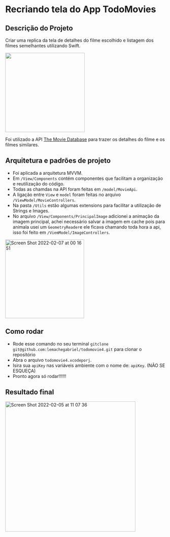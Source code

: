 # Recriando tela do App TodoMovies

## Descrição do Projeto
Criar uma replica da tela de detalhes do filme escolhido e listagem dos filmes semelhantes utilizando Swift.

<img src="https://is4-ssl.mzstatic.com/image/thumb/Purple114/v4/97/0e/e2/970ee217-13cf-1674-b016-461aca657663/pr_source.png/460x0w.png" width=250>

Foi utilizado a API [The Movie Database](https://www.themoviedb.org/) para trazer os detalhes do filme e os filmes similares.

## Arquitetura e padrões de projeto

- Foi aplicada a arquitetura MVVM. 
- Em `/View/Components` contém componentes que facilitam a organização e reutilização do código.
- Todas as chamdas na API foram feitas em `/model/MovieApi`.
- A ligação entre `View` e `model` foram feitas no arquivo `/ViewModel/MovieControllers`.
- Na pasta `/Utils` estão algumas extensions para facilitar a utilização de Strings e Images.
- No arquivo `/View/Components/PrincipalImage` adicionei a animação da imagem principal, achei necessário salvar a imagem em cache pois para animala usei um
`GeometryReader`e ele ficava chamando toda hora a api, isso foi feito em `/ViemModel/ImageControllers`.


<img width="248" alt="Screen Shot 2022-02-07 at 00 16 51" src="https://user-images.githubusercontent.com/69813312/152719158-97eddddc-481d-4673-b58a-09e64cb14ade.png">


## Como rodar

- Rode esse comando no seu terminal `gitclone git@github.com:lemachegabriel/todomovie4.git` para clonar o repositório
- Abra o arquivo `todomovie4.xcodeporj`.
- Isira sua `apiKey` nas variáveis ambiente com o nome de: `apiKey`. (NÃO SE ESQUEÇA)
- Pronto agora só rodar!!!!!!

## Resultado final


<img width="410" alt="Screen Shot 2022-02-05 at 11 07 36" src="https://user-images.githubusercontent.com/69813312/152652015-95c0f35c-6c06-4e93-9489-3116b506249f.png">


